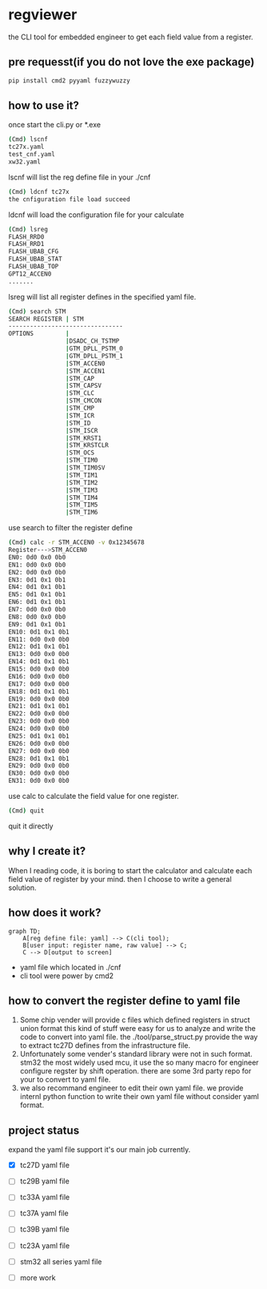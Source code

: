 # regviewer
the CLI tool for embedded engineer to get each field value from a register.
## pre requesst(if you do not love the exe package)
```bash
pip install cmd2 pyyaml fuzzywuzzy
```
## how to use it?
once start the cli.py or *.exe
```bash
(Cmd) lscnf
tc27x.yaml
test_cnf.yaml
xw32.yaml
```
lscnf will list the reg define file in your ./cnf
```bash
(Cmd) ldcnf tc27x
the cnfiguration file load succeed
```
ldcnf will load the configuration file for your calculate

```bash
(Cmd) lsreg
FLASH_RRD0
FLASH_RRD1
FLASH_UBAB_CFG
FLASH_UBAB_STAT
FLASH_UBAB_TOP
GPT12_ACCEN0
.......
```
lsreg will list all register defines in the specified yaml file.
```bash
(Cmd) search STM
SEARCH REGISTER | STM
--------------------------------
OPTIONS         |
                |DSADC_CH_TSTMP
                |GTM_DPLL_PSTM_0
                |GTM_DPLL_PSTM_1
                |STM_ACCEN0
                |STM_ACCEN1
                |STM_CAP
                |STM_CAPSV
                |STM_CLC
                |STM_CMCON
                |STM_CMP
                |STM_ICR
                |STM_ID
                |STM_ISCR
                |STM_KRST1
                |STM_KRSTCLR
                |STM_OCS
                |STM_TIM0
                |STM_TIM0SV
                |STM_TIM1
                |STM_TIM2
                |STM_TIM3
                |STM_TIM4
                |STM_TIM5
                |STM_TIM6
```
use search to filter the register define
```bash
(Cmd) calc -r STM_ACCEN0 -v 0x12345678
Register--->STM_ACCEN0
EN0: 0d0 0x0 0b0
EN1: 0d0 0x0 0b0
EN2: 0d0 0x0 0b0
EN3: 0d1 0x1 0b1
EN4: 0d1 0x1 0b1
EN5: 0d1 0x1 0b1
EN6: 0d1 0x1 0b1
EN7: 0d0 0x0 0b0
EN8: 0d0 0x0 0b0
EN9: 0d1 0x1 0b1
EN10: 0d1 0x1 0b1
EN11: 0d0 0x0 0b0
EN12: 0d1 0x1 0b1
EN13: 0d0 0x0 0b0
EN14: 0d1 0x1 0b1
EN15: 0d0 0x0 0b0
EN16: 0d0 0x0 0b0
EN17: 0d0 0x0 0b0
EN18: 0d1 0x1 0b1
EN19: 0d0 0x0 0b0
EN21: 0d1 0x1 0b1
EN22: 0d0 0x0 0b0
EN23: 0d0 0x0 0b0
EN24: 0d0 0x0 0b0
EN25: 0d1 0x1 0b1
EN26: 0d0 0x0 0b0
EN27: 0d0 0x0 0b0
EN28: 0d1 0x1 0b1
EN29: 0d0 0x0 0b0
EN30: 0d0 0x0 0b0
EN31: 0d0 0x0 0b0
```
use calc to calculate the field value for one register.
```bash
(Cmd) quit
```
quit it directly
## why I create it?
When I reading code, it is boring to start the calculator and calculate each field value of register by your mind. then I choose to write a general solution.
## how does it work?
```mermaid
graph TD;
    A[reg define file: yaml] --> C(cli tool);
    B[user input: register name, raw value] --> C;
    C --> D[output to screen]
```
- yaml file which located in ./cnf
- cli tool were power by cmd2

## how to convert the register define to yaml file
1. Some chip vender will provide  c files which defined registers in struct union format this kind of stuff were easy for us
to analyze and write the code to convert into yaml file.
the ./tool/parse_struct.py provide the way to extract tc27D defines from the infrastructure file.   
2. Unfortunately some vender's standard library were not in such format. stm32 the most widely used mcu, it use the so many macro 
for engineer configure regster by shift operation. there are some 3rd party repo for your to convert to yaml file.
3. we also recommand engineer to edit their own yaml file. we provide internl python function to write their own yaml file without consider yaml format.

## project status
expand the yaml file support it's our main job currently.   
- [x] tc27D yaml file
- [ ] tc29B yaml file
- [ ] tc33A yaml file
- [ ] tc37A yaml file
- [ ] tc39B yaml file
- [ ] tc23A yaml file
- [ ] stm32 all series yaml file
- [ ] more work
  


